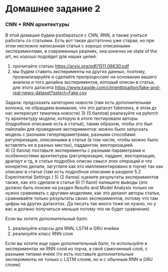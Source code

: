 # Домашнее задание 2
### CNN + RNN архитектуры 


В этой домашке будем разбираться с CNN, RNN, а также учиться работать со статьями. Есть вот такая достаточно уже старая, но при этом несложно написанная статья с хорошо описанными экспериментами, в современных реалиях, она конечно не state of the art, но хорошо подойдет для наших целей. 
1) прочитайте статью https://arxiv.org/pdf/1511.08630.pdf
2) мы будем ставить эксперименты на других данных, поэтому, проанализируйте и сделайте препроцессинг на основании вашего анализа и того дизайна экспериментов, который описан в статье, для этого датасета https://www.kaggle.com/clmentbisaillon/fake-and-real-news-dataset?select=Fake.csv 

Задача: предсказать категорию новости (там есть дополнительная колонка, не обращаем внимание, что это датасет fakenews, в этом дз нас интересует тематика новости)
3) (5 баллов) реализуйте на pytorch ту архитектуру модели, которую в итоге тестировали авторы (подробное описание есть в статье), таким образом, чтобы это был пайплайн для проведения экспериментов: можно было запускать модель с разными гиперпараметрами, разными способами регуляризации, описанными в статье (в том числе, чтобы можно было вставлять ее в разных местах), паддингом, векторизацией.  
4) (2 балла) поставьте эксперименты с разными параметрами и особенностями архитектуры (регуляризация, паддинг, векторизация, драпаут и тд, в статье подробно описан смысл этих операций и что конкретно делали, загуглите как это имплементировано в торче) так как описано в статье (там есть подробное описание в разделе 5.2 Experimental Settings )
5) (2 балла) оцените результаты экспериментов также, как это сделали в статье 
6) (1 балл) напишите выводы (это должно быть похоже на раздел Results and Model Analysis только не нужно сравнивать с другими моделями, как это делают авторы статьи, сравнивайте только результаты своих экспериментов, потому что там цифры на других датасетах. Да писать так много тоже не нужно, но у вас и должно получиться меньше потому что не будет сравнения)


Если вы хотите дополнительный балл:
1) реализуйте классы для RNN, LSTM и GRU ячейки 
2) реализуйте класс RNN слоя

Если вы хотите еще один дополнительный балл, то используйте в экспериментах не RNN слой из торча, а свой самочинный слой, с разными типами ячеек (то есть поставьте дополнительные эксперименты не только с LSTM слоем, но и с обычным RNN и GRU слоем) 
